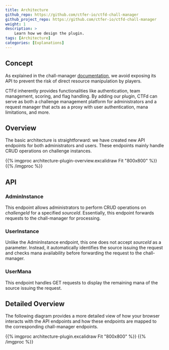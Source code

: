 ```yaml
---
title: Architecture
github_repo: https://github.com/ctfer-io/ctfd-chall-manager
github_project_repo: https://github.com/ctfer-io/ctfd-chall-manager
weight: 1
description: >
    Learn how we design the plugin.
tags: [Architecture]
categories: [Explanations]
---
```


## Concept

As explained in the chall-manager [documentation](/docs/chall-manager), we avoid exposing its API to prevent the risk of direct resource manipulation by players. 

CTFd inherently provides functionalities like authentication, team management, scoring, and flag handling. By adding our plugin, CTFd can serve as both a challenge management platform for administrators and a request manager that acts as a proxy with user authentication, mana limitations, and more.

## Overview

The basic architecture is straightforward: we have created new API endpoints for both administrators and users. These endpoints mainly handle CRUD operations on challenge instances.

{{% imgproc architecture-plugin-overview.excalidraw Fit "800x800" %}}
{{% /imgproc %}}

## API

### AdminInstance

This endpoint allows administrators to perform CRUD operations on *challengeId* for a specified *sourceId*. Essentially, this endpoint forwards requests to the chall-manager for processing.

### UserInstance

Unlike the AdminInstance endpoint, this one does not accept *sourceId* as a parameter. Instead, it automatically identifies the source issuing the request and checks mana availability before forwarding the request to the chall-manager.

### UserMana

This endpoint handles GET requests to display the remaining mana of the source issuing the request.

## Detailed Overview

The following diagram provides a more detailed view of how your browser interacts with the API endpoints and how these endpoints are mapped to the corresponding chall-manager endpoints.

{{% imgproc architecture-plugin.excalidraw Fit "800x800" %}}
{{% /imgproc %}}

